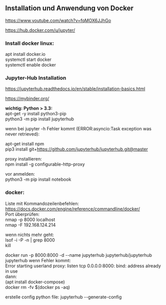 ## Installation und Anwendung von Docker

https://www.youtube.com/watch?v=fqMOX6JJhGo

https://hub.docker.com/u/jupyter/   


### Install docker linux:       
apt install docker.io       
systemctl start docker    
systemctl enable docker      

### Jupyter-Hub Installation      


https://jupyterhub.readthedocs.io/en/stable/installation-basics.html    

https://mybinder.org/

**wichtig: Python > 3.3:**     
apt-get -y install python3-pip    
python3 -m pip install jupyterhub   

wenn bei jupyter -h Fehler kommt (ERROR:asyncio:Task exception was never retrieved):    

apt-get install npm   
pip3 install git+https://github.com/jupyterhub/jupyterhub.git@master    

proxy installieren:   
npm install -g configurable-http-proxy

vor anmelden:   
python3 -m pip install notebook   

### docker:   
Liste mit Kommandozeilenbefehlen:   
https://docs.docker.com/engine/reference/commandline/docker/        
Port überprüfen:    
nmap -p 8000 localhost    
nmap -F 192.168.124.214         

wenn nichts mehr geht:      
lsof -i -P -n | grep 8000       
kill <process id>       
            
docker run -p 8000:8000 -d --name jupyterhub jupyterhub/jupyterhub jupyterhub
wenn Fehler kommt:      
Error starting userland proxy: listen tcp 0.0.0.0:8000: bind: address already in use        
dann:           
(apt  install docker-compose)       
docker rm -fv $(docker ps -aq)      




erstelle config python file: 
jupyterhub --generate-config

